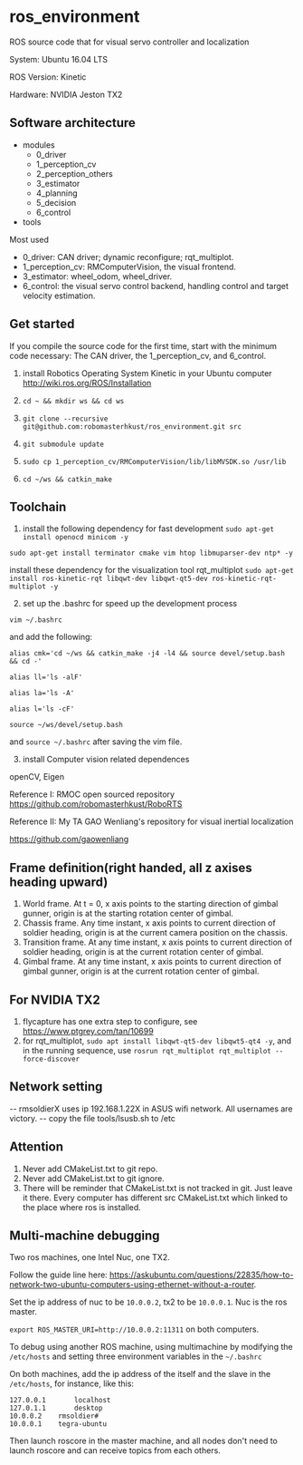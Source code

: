 # ros_environment
ROS source code that for visual servo controller and localization

System: Ubuntu 16.04 LTS

ROS Version: Kinetic

Hardware: NVIDIA Jeston TX2

## Software architecture
- modules
  - 0_driver
  - 1_perception_cv
  - 2_perception_others
  - 3_estimator
  - 4_planning
  - 5_decision
  - 6_control
- tools

Most used
- 0_driver: CAN driver; dynamic reconfigure; rqt_multiplot.
- 1_perception_cv: RMComputerVision, the visual frontend.
- 3_estimator: wheel_odom, wheel_driver.
- 6_control: the visual servo control backend, handling control and target velocity estimation.


## Get started
If you compile the source code for the first time, start with the minimum code necessary: The CAN driver, the 1_perception_cv, and 6_control.

1. install Robotics Operating System Kinetic in your Ubuntu computer
http://wiki.ros.org/ROS/Installation

2. `cd ~ && mkdir ws && cd ws`

3. `git clone --recursive git@github.com:robomasterhkust/ros_environment.git src`

4. `git submodule update`

5. `sudo cp 1_perception_cv/RMComputerVision/lib/libMVSDK.so /usr/lib`

6. `cd ~/ws && catkin_make`

## Toolchain
1. install the following dependency for fast development
`sudo apt-get install openocd minicom -y`

`sudo apt-get install terminator cmake vim htop libmuparser-dev ntp* -y`

install these dependency for the visualization tool rqt_multiplot
`sudo apt-get install ros-kinetic-rqt libqwt-dev libqwt-qt5-dev ros-kinetic-rqt-multiplot -y`

2. set up the .bashrc for speed up the development process

`vim ~/.bashrc`

and add the following:

`alias cmk='cd ~/ws && catkin_make -j4 -l4 && source devel/setup.bash && cd -'`

`alias ll='ls -alF'`

`alias la='ls -A'`

`alias l='ls -cF'`

`source ~/ws/devel/setup.bash`

and `source ~/.bashrc` after saving the vim file.

3. install Computer vision related dependences

openCV, Eigen

Reference I: RMOC open sourced repository
https://github.com/robomasterhkust/RoboRTS

Reference II: My TA GAO Wenliang's repository for visual inertial localization

https://github.com/gaowenliang

## Frame definition(right handed, all z axises heading upward)
1. World frame. At t = 0, x axis points to the starting direction of gimbal gunner, origin is at the starting rotation center of gimbal.
2. Chassis frame. Any time instant, x axis points to current direction of soldier heading, origin is at the current camera position on the chassis.
3. Transition frame. At any time instant, x axis points to current direction of soldier heading, origin is at the current rotation center of gimbal.
4. Gimbal frame. At any time instant, x axis points to current direction of gimbal gunner, origin is at the current rotation center of gimbal.

## For NVIDIA TX2
1. flycapture has one extra step to configure, see https://www.ptgrey.com/tan/10699
2. for rqt_multiplot, `sudo apt install libqwt-qt5-dev libqwt5-qt4 -y`, and in the running sequence, use `rosrun rqt_multiplot rqt_multiplot --force-discover`


## Network setting
-- rmsoldierX uses ip 192.168.1.22X in ASUS wifi network. All usernames are victory.
-- copy the file tools/lsusb.sh to /etc

## Attention
1. Never add CMakeList.txt to git repo.
2. Never add CMakeList.txt to git ignore.
3. There will be reminder that CMakeList.txt is not tracked in git. Just leave it there. Every computer has different src CMakeList.txt which linked to the place where ros is installed.

## Multi-machine debugging
Two ros machines, one Intel Nuc, one TX2.

Follow the guide line here: https://askubuntu.com/questions/22835/how-to-network-two-ubuntu-computers-using-ethernet-without-a-router.

Set the ip address of nuc to be `10.0.0.2`, tx2 to be `10.0.0.1`. Nuc is the ros master.

`export ROS_MASTER_URI=http://10.0.0.2:11311` on both computers.

To debug using another ROS machine, using multimachine by modifying the `/etc/hosts` and setting three environment variables in the `~/.bashrc`

On both machines, add the ip address of the itself and the slave in the `/etc/hosts`, for instance, like this:

```
127.0.0.1       localhost
127.0.1.1       desktop
10.0.0.2   	rmsoldier#
10.0.0.1   	tegra-ubuntu
```

Then launch roscore in the master machine, and all nodes don't need to launch roscore and can receive topics from each others.
